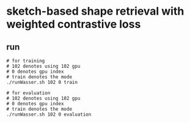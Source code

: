 # sketch-based shape retrieval with weighted contrastive loss



## run
```
# for training 
# 102 denotes using 102 gpu
# 0 denotes gpu index
# train denotes the mode 
./runWasser.sh 102 0 train

# for evaluation 
# 102 denotes using 102 gpu
# 0 denotes gpu index
# train denotes the mode 
./runWasser.sh 102 0 evaluation
```


